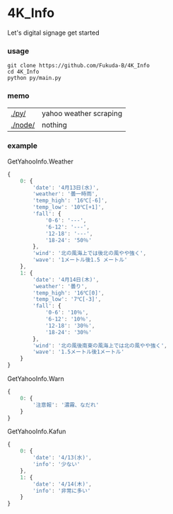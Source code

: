 # 4K_Info
 Let's digital signage get started

### usage
```shell
git clone https://github.com/Fukuda-B/4K_Info
cd 4K_Info
python py/main.py
```

### memo
|  |  |
| --- | --- |
| [./py/](./py/) | yahoo weather scraping |
| [./node/](./node/) | nothing |

### example
GetYahooInfo.Weather
```js
{
    0: {
        'date': '4月13日(水)',
        'weather': '曇一時雨',
        'temp_high': '16℃[-6]',
        'temp_low': '10℃[+1]',
        'fall': {
            '0-6': '---',
            '6-12': '---',
            '12-18': '---',
            '18-24': '50％'
        },
        'wind': '北の風海上では後北の風やや強く',
        'wave': '1メートル後1.5 メートル'
    },
    1: {
        'date': '4月14日(木)',
        'weather': '曇り',
        'temp_high': '16℃[0]',
        'temp_low': '7℃[-3]',
        'fall': {
            '0-6': '10％',
            '6-12': '10％',
            '12-18': '30％',
            '18-24': '30％'
        },
        'wind': '北の風後南東の風海上では北の風やや強く',
        'wave': '1.5メートル後1メートル'
    }
}
```

GetYahooInfo.Warn
```js
{
    0: {
        '注意報': '濃霧、なだれ'
    }
}
```

GetYahooInfo.Kafun
```js
{
    0: {
        'date': '4/13(水)',
        'info': '少ない'
    },
    1: {
        'date': '4/14(木)',
        'info': '非常に多い'
    }
}
```
